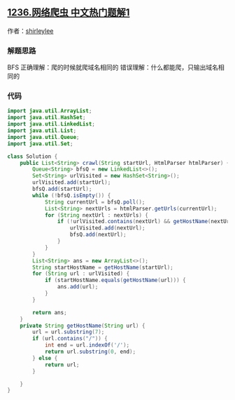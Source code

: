 ## [1236.网络爬虫 中文热门题解1](https://leetcode.cn/problems/web-crawler/solutions/100000/ti-mu-miao-shu-you-dian-bu-qing-chu-kan-liao-bie-r)

作者：[shirleylee](https://leetcode.cn/u/shirleylee)
### 解题思路
BFS
正确理解：爬的时候就爬域名相同的
错误理解：什么都能爬，只输出域名相同的

### 代码

```java
import java.util.ArrayList;
import java.util.HashSet;
import java.util.LinkedList;
import java.util.List;
import java.util.Queue;
import java.util.Set;

class Solution {
    public List<String> crawl(String startUrl, HtmlParser htmlParser) {
        Queue<String> bfsQ = new LinkedList<>();
        Set<String> urlVisited = new HashSet<String>();
        urlVisited.add(startUrl);
        bfsQ.add(startUrl);
        while (!bfsQ.isEmpty()) {
            String currentUrl = bfsQ.poll();
            List<String> nextUrls = htmlParser.getUrls(currentUrl);
            for (String nextUrl : nextUrls) {
                if (!urlVisited.contains(nextUrl) && getHostName(nextUrl).equals(getHostName(currentUrl))) {
                    urlVisited.add(nextUrl);
                    bfsQ.add(nextUrl);
                }
            }
        }
        List<String> ans = new ArrayList<>();
        String startHostName = getHostName(startUrl);
        for (String url : urlVisited) {
            if (startHostName.equals(getHostName(url))) {
                ans.add(url);
            }
        }

        return ans;
    }
    private String getHostName(String url) {
        url = url.substring(7);
        if (url.contains("/")) {
            int end = url.indexOf('/');
            return url.substring(0, end);
        } else {
            return url;
        }

    }
}

```
